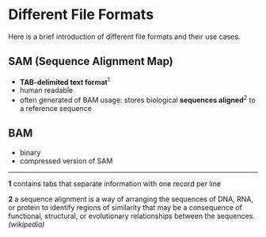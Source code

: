 # Different File Formats
Here is a brief introduction of different file formats and their use cases.

## SAM (Sequence Alignment Map)
- **TAB-delimited text format**<sup>1</sup>
- human readable
- often generated of BAM
usage: stores biological **sequences aligned**<sup>2</sup> to a reference sequence

## BAM 
- binary
- compressed version of SAM
















-------------
**1** contains tabs that separate information with one record per line

**2** a sequence alignment is a way of arranging the sequences of DNA, RNA, or protein to identify regions of similarity that may be a consequence of functional, structural, or evolutionary relationships between the sequences. *(wikipedia)*
